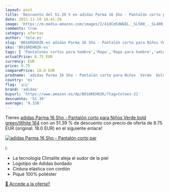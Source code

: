 ```yaml
---
layout: post
title: 'Descuento del 51.39 % en adidas Parma 16 Sho - Pantalón corto par'
date: 2021-11-10 18:41:29
image: 'https://m.media-amazon.com/images/I/41dCm5dWGEL._SL500_._SL400_.jpg'
comments: true
category: ofertas
author: 'tole.es'
slug: 'B016REH0ZK-es adidas Parma 16 Sho - Pantalón corto para Niños Verde bold...'
sku: 'B016REH0ZK-es'
tags: [ 'Pantalones cortos para hombre','Ropa','Ropa para hombre','adidas','pantalón', ]
actualPrice: 8.75 EUR
currency: EUR
price: 8.75
comparePrice: 18.0 EUR
prodname: 'adidas Parma 16 Sho - Pantalón corto para Niños  Verde  bold green/White   164'
country: 'es'
flag: '🇪🇸'
brand: 'adidas'
buyurl: 'https://www.amazon.es/dp/B016REH0ZK/?tag=tolees-21'
descuento: '51.39'
average: '9.338'
---
```


Tienes [adidas Parma 16 Sho - Pantalón corto para Niños  Verde  bold green/White   164](https://www.amazon.es/dp/B016REH0ZK/?tag=tolees-21) con un 51.39 % de descuento con precio de oferta de 8.75 EUR (original: 18.0 EUR) en el siguiente enlace!

[![adidas Parma 16 Sho - Pantalón corto par](https://m.media-amazon.com/images/I/41dCm5dWGEL._SL500_._SL400_.jpg)](https://www.amazon.es/dp/B016REH0ZK/?tag=tolees-21)

ℹ️:

- La tecnología Climalite aleja el sudor de la piel
- Logotipo de Adidas bordado
- Cintura elástica con cordón
- Piqué 100% poliéster

[🛒 Accede a la oferta!!](https://www.amazon.es/dp/B016REH0ZK/?tag=tolees-21)
